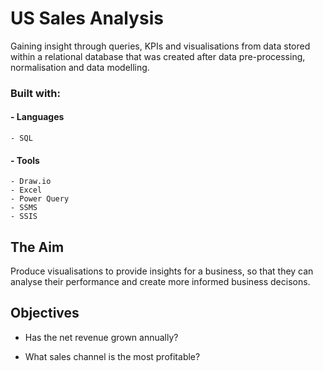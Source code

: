 # US Sales Analysis
Gaining insight through queries, KPIs and visualisations from data stored within a relational database that was created after data pre-processing, normalisation and data modelling.

### Built with:
  #### - Languages
  
    - SQL
    
  #### - Tools
    
    - Draw.io
    - Excel
    - Power Query
    - SSMS
    - SSIS

## The Aim
Produce visualisations to provide insights for a business, so that they can analyse their performance and create more informed business decisons.

## Objectives
- Has the net revenue grown annually?

- What sales channel is the most profitable?

